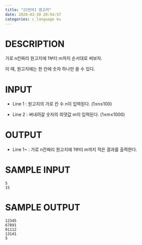 ```yaml
---
title: "[C언어] 원고지"
date: 2020-03-30 20:54:57
categories: c_language ku
---
```


# DESCRIPTION
가로 n칸짜리 원고지에 1부터 m까지 순서대로 써보자.

이 때, 원고지에는 한 칸에 숫자 하나만 쓸 수 있다.

# INPUT
* Line 1 : 원고지의 가로 칸 수 n이 입력된다. (1≤n≤100)

* Line 2 : 써내려갈 숫자의 최댓값 m이 입력된다. (1≤m≤1000)

# OUTPUT
* Line 1~ : 가로 n칸짜리 원고지에 1부터 m까지 적은 결과를 출력한다.

# SAMPLE INPUT
```
5
15
```

# SAMPLE OUTPUT
```
12345
67891
01112
13141
5
```

<script src="https://gist.github.com/DetegiCE/0ec2b85b81f6dcd779f1a5e09c5773cd.js"></script>
